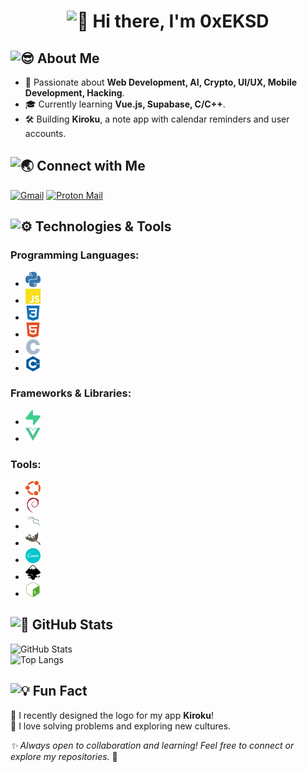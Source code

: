 # <center><img src="https://fonts.gstatic.com/s/e/notoemoji/latest/1f44b/512.gif" alt="👋" width="32" height="32"> Hi there, I'm 0xEKSD</center>


## <img id="About_Me" src="https://fonts.gstatic.com/s/e/notoemoji/latest/1f60e/512.gif" alt="😎" width="26" height="26"> About Me

- 🌟 Passionate about **Web Development, AI, Crypto, UI/UX, Mobile Development, Hacking**.
- 🎓 Currently learning **Vue.js, Supabase, C/C++**.
- 🛠️ Building **Kiroku**, a note app with calendar reminders and user accounts.  

## <img src="https://fonts.gstatic.com/s/e/notoemoji/latest/1f30f/512.gif" alt="🌏" width="26" height="26"> Connect with Me

[![Gmail](https://img.shields.io/badge/Gmail-EA4335?style=flat&logo=gmail&logoColor=fff&link=mailto%3Akhaneshan796%40gmail.com)](mailto:khaneshan796@gmail.com)
[![Proton Mail](https://img.shields.io/badge/Proton_Mail-6D4AFF?style=flat&logo=protonmail&logoColor=fff&link=mailto%3Aeksd796%40proton.me)](mailto:eksd796@proton.me)

## <img src="https://fonts.gstatic.com/s/e/notoemoji/latest/2699_fe0f/512.gif" alt="⚙" width="26" height="26"> Technologies & Tools

### Programming Languages:
- <img src="assets/python-color.svg" alt="python" width="24" height="24">
- <img src="assets/javascript-color.svg" alt="javascript" width="24" height="24">
- <img src="assets/css3-color.svg" alt="css3" width="24" height="24">
- <img src="assets/html5-color.svg" alt="html5" width="24" height="24">
- <img src="assets/c-color.svg" alt="c" width="24" height="24">
- <img src="assets/cplusplus-color.svg" alt="cpp" width="24" height="24">

### Frameworks & Libraries:
- <img src="assets/supabase-color.svg" alt="supabase" width="24" height="24">
- <img src="assets/vuedotjs-color.svg" alt="vuejs" width="24" height="24">

### Tools:
- <img src="assets/ubuntu-color.svg" alt="ubuntu" width="24" height="24">
- <img src="assets/debian-color.svg" alt="debian" width="24" height="24">
- <img src="assets/kalilinux-color.svg" alt="kali" width="24" height="24">
- <img src="assets/gimp-color.svg" alt="gimp" width="24" height="24">
- <img src="assets/canva-color.svg" alt="canva" width="24" height="24">
- <img src="assets/inkscape-color.svg" alt="inkscape" width="24" height="24">
- <img src="assets/gnubash-color.svg" alt="gnubash" width="24" height="24">

## <img src="https://fonts.gstatic.com/s/e/notoemoji/latest/1f48e/512.gif" alt="💎" width="26" height="26"> GitHub Stats

![GitHub Stats](https://github-readme-stats.vercel.app/api?username=0xEKSD-796&show_icons=true&theme=transparent)  
![Top Langs](https://github-readme-stats.vercel.app/api/top-langs/?username=0xEKSD-796&layout=compact&theme=transparent)


## <img src="https://fonts.gstatic.com/s/e/notoemoji/latest/1f4a1/512.gif" alt="💡" width="26" height="26"> Fun Fact

🎨 I recently designed the logo for my app **Kiroku**!  
🎯 I love solving problems and exploring new cultures.  

*✨ Always open to collaboration and learning! Feel free to connect or explore my repositories.* 🙌
